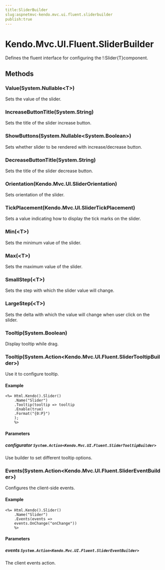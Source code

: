 ```yaml
---
title:SliderBuilder
slug:aspnetmvc-kendo.mvc.ui.fluent.sliderbuilder
publish:true
---
```


# Kendo.Mvc.UI.Fluent.SliderBuilder

Defines the fluent interface for configuring the !:Slider{T}component.

## Methods

### Value(System.Nullable\<T\>)
Sets the value of the slider.

### IncreaseButtonTitle(System.String)
Sets the title of the slider increase button.

### ShowButtons(System.Nullable\<System.Boolean\>)
Sets whether slider to be rendered with increase/decrease button.

### DecreaseButtonTitle(System.String)
Sets the title of the slider decrease button.

### Orientation(Kendo.Mvc.UI.SliderOrientation)
Sets orientation of the slider.

### TickPlacement(Kendo.Mvc.UI.SliderTickPlacement)
Sets a value indicating how to display the tick marks on the slider.

### Min(\<T\>)
Sets the minimum value of the slider.

### Max(\<T\>)
Sets the maximum value of the slider.

### SmallStep(\<T\>)
Sets the step with which the slider value will change.

### LargeStep(\<T\>)
Sets the delta with which the value will change when user click on the slider.

### Tooltip(System.Boolean)
Display tooltip while drag.

### Tooltip(System.Action\<Kendo.Mvc.UI.Fluent.SliderTooltipBuilder\>)
Use it to configure tooltip.

#### Example
    <%= Html.Kendo().Slider()
        .Name("Slider")
        .Tooltip(tooltip => tooltip
        .Enable(true)
        .Format("{0:P}")
        );
        %>

#### Parameters

##### configurator `System.Action<Kendo.Mvc.UI.Fluent.SliderTooltipBuilder>`
Use builder to set different tooltip options.

### Events(System.Action\<Kendo.Mvc.UI.Fluent.SliderEventBuilder\>)
Configures the client-side events.

#### Example
    <%= Html.Kendo().Slider()
        .Name("Slider")
        .Events(events =>
        events.OnChange("onChange"))
        %>

#### Parameters

##### events `System.Action<Kendo.Mvc.UI.Fluent.SliderEventBuilder>`
The client events action.